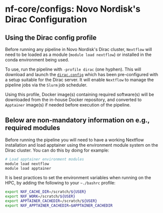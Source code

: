 # nf-core/configs: Novo Nordisk's Dirac Configuration

## Using the Dirac config profile

Before running any pipeline in Novo Nordisk's Dirac cluster, `Nextflow` will need to be loaded as a module
 (`module load nextflow`) or installed in the conda environment being used.

To use, run the pipeline with `-profile dirac` (one hyphen).
This will download and launch the [`dirac.config`](../conf/dirac.config) 
which has been pre-configured with a setup suitable for the Dirac server.
It will enable `Nextflow` to manage the pipeline jobs via the `Slurm` job scheduler.

Using this profile, Docker image(s) containing required software(s) will be downloaded 
from the in-house Docker repository, and converted to `Apptainer` image(s) if needed before execution of the pipeline.

## Below are non-mandatory information on e.g., required modules

Before running the pipeline you will need to have a working Nextflow installation 
and load apptainer using the environment module system on the Dirac cluster. You can do this by doing for example:

```bash
# Load apptainer environment modules
module load nextflow
module load apptainer
```

It is best practices to set the environment variables when running on the HPC, 
by adding the following to your `~./bashrc` profile:

```bash
export NXF_CACHE_DIR=/scratch/${USER}
export NXF_WORK=/scratch/${USER}
export APPTAINER_CACHEDIR=/scratch/${USER}
export NXF_APPTAINER_CACHEDIR=$APPTAINER_CACHEDIR
```
